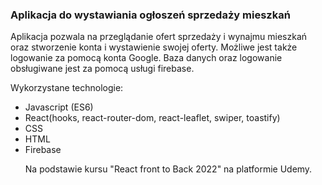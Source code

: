 ### Aplikacja do wystawiania ogłoszeń sprzedaży mieszkań

Aplikacja pozwala na przeglądanie ofert sprzedaży i wynajmu mieszkań oraz stworzenie konta i wystawienie swojej oferty. Możliwe jest także logowanie za pomocą konta Google. Baza danych oraz logowanie obsługiwane jest za pomocą usługi firebase.

Wykorzystane technologie:
<ul>
  <li> Javascript (ES6) </li>
  <li> React(hooks, react-router-dom, react-leaflet, swiper, toastify) </li>
  <li> CSS </li>
  <li> HTML </li>
  <li> Firebase </li>
  
  Na podstawie kursu "React front to Back 2022" na platformie Udemy.
